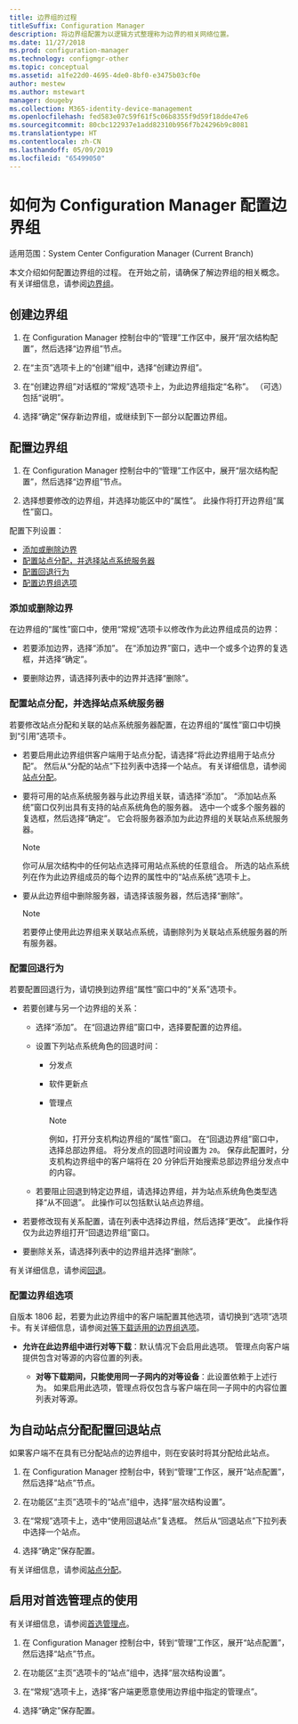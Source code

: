 ```yaml
---
title: 边界组的过程
titleSuffix: Configuration Manager
description: 将边界组配置为以逻辑方式整理称为边界的相关网络位置。
ms.date: 11/27/2018
ms.prod: configuration-manager
ms.technology: configmgr-other
ms.topic: conceptual
ms.assetid: a1fe22d0-4695-4de0-8bf0-e3475b03cf0e
author: mestew
ms.author: mstewart
manager: dougeby
ms.collection: M365-identity-device-management
ms.openlocfilehash: fed583e07c59f61f5c06b8355f9d59f18dde47e6
ms.sourcegitcommit: 80cbc122937e1add82310b956f7b24296b9c8081
ms.translationtype: HT
ms.contentlocale: zh-CN
ms.lasthandoff: 05/09/2019
ms.locfileid: "65499050"
---
```

# <a name="how-to-configure-boundary-groups-for-configuration-manager"></a>如何为 Configuration Manager 配置边界组

适用范围：System Center Configuration Manager (Current Branch)

本文介绍如何配置边界组的过程。 在开始之前，请确保了解边界组的相关概念。 有关详细信息，请参阅[边界组](/sccm/core/servers/deploy/configure/boundary-groups)。



## <a name="bkmk_create"></a> 创建边界组  

1.  在 Configuration Manager 控制台中的“管理”工作区中，展开“层次结构配置”，然后选择“边界组”节点。  

2.  在“主页”选项卡上的“创建”组中，选择“创建边界组”。  

3.  在“创建边界组”对话框的“常规”选项卡上，为此边界组指定“名称”。 （可选）包括“说明”。  

4.  选择“确定”保存新边界组，或继续到下一部分以配置边界组。  


## <a name="bkmk_config"></a> 配置边界组  

1.  在 Configuration Manager 控制台中的“管理”工作区中，展开“层次结构配置”，然后选择“边界组”节点。  

2.  选择想要修改的边界组，并选择功能区中的“属性”。 此操作将打开边界组“属性”窗口。  

配置下列设置：  
- [添加或删除边界](#bkmk_add)  
- [配置站点分配，并选择站点系统服务器](#bkmk_references)  
- [配置回退行为](#bkmk_bg-fallback)  
- [配置边界组选项](#bkmk_options)  


### <a name="bkmk_add"></a> 添加或删除边界

在边界组的“属性”窗口中，使用“常规”选项卡以修改作为此边界组成员的边界：  

- 若要添加边界，选择“添加”。 在“添加边界”窗口，选中一个或多个边界的复选框，并选择“确定”。  

- 要删除边界，请选择列表中的边界并选择“删除”。  


### <a name="bkmk_references"></a> 配置站点分配，并选择站点系统服务器

若要修改站点分配和关联的站点系统服务器配置，在边界组的“属性”窗口中切换到“引用”选项卡。  

- 若要启用此边界组供客户端用于站点分配，请选择“将此边界组用于站点分配”。 然后从“分配的站点”下拉列表中选择一个站点。 有关详细信息，请参阅[站点分配](/sccm/core/servers/deploy/configure/boundary-groups#site-assignment)。  

- 要将可用的站点系统服务器与此边界组关联，请选择“添加”。 “添加站点系统”窗口仅列出具有支持的站点系统角色的服务器。 选中一个或多个服务器的复选框，然后选择“确定”。 它会将服务器添加为此边界组的关联站点系统服务器。  

    > [!NOTE]  
    >  你可从层次结构中的任何站点选择可用站点系统的任意组合。 所选的站点系统列在作为此边界组成员的每个边界的属性中的“站点系统”选项卡上。  

- 要从此边界组中删除服务器，请选择该服务器，然后选择“删除”。  

    > [!NOTE]  
    >  若要停止使用此边界组来关联站点系统，请删除列为关联站点系统服务器的所有服务器。  


### <a name="bkmk_bg-fallback"></a> 配置回退行为

若要配置回退行为，请切换到边界组“属性”窗口中的“关系”选项卡。  

- 若要创建与另一个边界组的关系：  

  - 选择“添加”。 在“回退边界组”窗口中，选择要配置的边界组。  

  - 设置下列站点系统角色的回退时间：  
    - 分发点  
    - 软件更新点  
    - 管理点  

      > [!Note]  
      > 例如，打开分支机构边界组的“属性”窗口。 在“回退边界组”窗口中，选择总部边界组。 将分发点的回退时间设置为 `20`。 保存此配置时，分支机构边界组中的客户端将在 20 分钟后开始搜索总部边界组分发点中的内容。  

  - 若要阻止回退到特定边界组，请选择边界组，并为站点系统角色类型选择“从不回退”。 此操作可以包括默认站点边界组。  

- 若要修改现有关系配置，请在列表中选择边界组，然后选择“更改”。 此操作将仅为此边界组打开“回退边界组”窗口。  
 
- 要删除关系，请选择列表中的边界组并选择“删除”。  

有关详细信息，请参阅[回退](/sccm/core/servers/deploy/configure/boundary-groups#fallback)。 


### <a name="bkmk_options"></a> 配置边界组选项
<!--1356193-->
自版本 1806 起，若要为此边界组中的客户端配置其他选项，请切换到“选项”选项卡。有关详细信息，请参阅[对等下载适用的边界组选项](/sccm/core/servers/deploy/configure/boundary-groups#bkmk_bgoptions)。

- **允许在此边界组中进行对等下载**：默认情况下会启用此选项。 管理点向客户端提供包含对等源的内容位置的列表。  

    - **对等下载期间，只能使用同一子网内的对等设备**：此设置依赖于上述行为。 如果启用此选项，管理点将仅包含与客户端在同一子网中的内容位置列表对等源。  


## <a name="bkmk_site-fallback"></a> 为自动站点分配配置回退站点  

如果客户端不在具有已分配站点的边界组中，则在安装时将其分配给此站点。

1.  在 Configuration Manager 控制台中，转到“管理”工作区，展开“站点配置”，然后选择“站点”节点。  

2.  在功能区“主页”选项卡的“站点”组中，选择“层次结构设置”。  

3.  在“常规”选项卡上，选中“使用回退站点”复选框。 然后从“回退站点”下拉列表中选择一个站点。  

4.  选择“确定”保存配置。  

有关详细信息，请参阅[站点分配](/sccm/core/servers/deploy/configure/boundary-groups#site-assignment)。


## <a name="bkmk_proc-prefer"></a> 启用对首选管理点的使用  

有关详细信息，请参阅[首选管理点](/sccm/core/servers/deploy/configure/boundary-groups#bkmk_preferred)。

1.  在 Configuration Manager 控制台中，转到“管理”工作区，展开“站点配置”，然后选择“站点”节点。  

2. 在功能区“主页”选项卡的“站点”组中，选择“层次结构设置”。  

3. 在“常规”选项卡上，选择“客户端更愿意使用边界组中指定的管理点”。  

4. 选择“确定”保存配置。  

